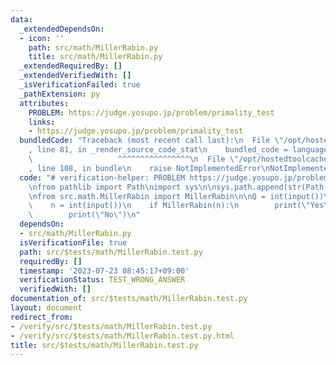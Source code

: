 ```yaml
---
data:
  _extendedDependsOn:
  - icon: ''
    path: src/math/MillerRabin.py
    title: src/math/MillerRabin.py
  _extendedRequiredBy: []
  _extendedVerifiedWith: []
  _isVerificationFailed: true
  _pathExtension: py
  attributes:
    PROBLEM: https://judge.yosupo.jp/problem/primality_test
    links:
    - https://judge.yosupo.jp/problem/primality_test
  bundledCode: "Traceback (most recent call last):\n  File \"/opt/hostedtoolcache/Python/3.11.4/x64/lib/python3.11/site-packages/onlinejudge_verify/documentation/build.py\"\
    , line 81, in _render_source_code_stat\n    bundled_code = language.bundle(\n\
    \                   ^^^^^^^^^^^^^^^^\n  File \"/opt/hostedtoolcache/Python/3.11.4/x64/lib/python3.11/site-packages/onlinejudge_verify/languages/python.py\"\
    , line 108, in bundle\n    raise NotImplementedError\nNotImplementedError\n"
  code: "# verification-helper: PROBLEM https://judge.yosupo.jp/problem/primality_test\n\
    \nfrom pathlib import Path\nimport sys\n\nsys.path.append(str(Path(__file__).resolve().parent.parent.parent.parent))\n\
    \nfrom src.math.MillerRabin import MillerRabin\n\nQ = int(input())\nfor _ in range(Q):\n\
    \    n = int(input())\n    if MillerRabin(n):\n        print(\"Yes\")\n    else:\n\
    \        print(\"No\")\n"
  dependsOn:
  - src/math/MillerRabin.py
  isVerificationFile: true
  path: src/$tests/math/MillerRabin.test.py
  requiredBy: []
  timestamp: '2023-07-23 08:45:17+09:00'
  verificationStatus: TEST_WRONG_ANSWER
  verifiedWith: []
documentation_of: src/$tests/math/MillerRabin.test.py
layout: document
redirect_from:
- /verify/src/$tests/math/MillerRabin.test.py
- /verify/src/$tests/math/MillerRabin.test.py.html
title: src/$tests/math/MillerRabin.test.py
---
```


